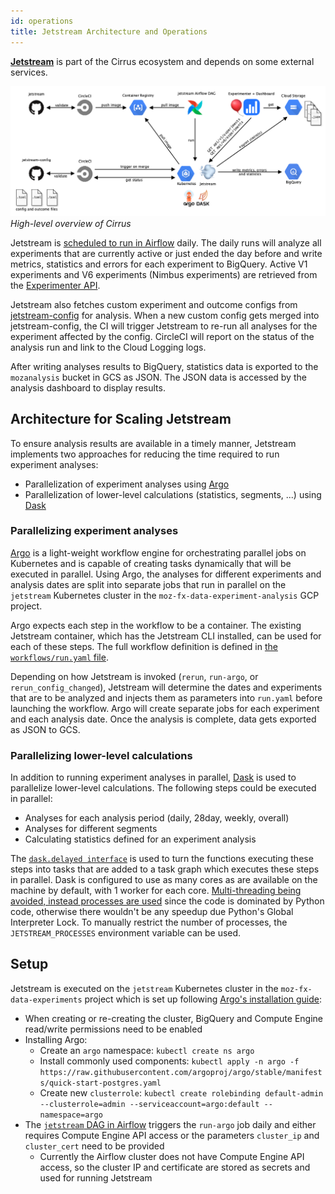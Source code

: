```yaml
---
id: operations
title: Jetstream Architecture and Operations
---
```


**[Jetstream]** is part of the Cirrus ecosystem and depends on some external services.

![Cirrus overview](/img/jetstream/cirrus.png)
*High-level overview of Cirrus*

Jetstream is [scheduled to run in Airflow](https://github.com/mozilla/telemetry-airflow/blob/e5de501d8063cc366e9bb546135f3866136cb47d/dags/jetstream.py#L22) daily. The daily runs will analyze all experiments that are currently active or just ended the day before and write metrics, statistics and errors for each experiment to BigQuery. Active V1 experiments and V6 experiments (Nimbus experiments) are retrieved from the [Experimenter API](https://experimenter.services.mozilla.com/api/v1/experiments/).

Jetstream also fetches custom experiment and outcome configs from [jetstream-config](https://github.com/mozilla/jetstream-config) for analysis. When a new custom config gets merged into jetstream-config, the CI will trigger Jetstream to re-run all analyses for the experiment affected by the config. CircleCI will report on the status of the analysis run and link to the Cloud Logging logs.

After writing analyses results to BigQuery, statistics data is exported to the `mozanalysis` bucket in GCS as JSON. The JSON data is accessed by the analysis dashboard to display results.

## Architecture for Scaling Jetstream

To ensure analysis results are available in a timely manner, Jetstream implements two approaches for reducing the time required to run experiment analyses:
* Parallelization of experiment analyses using [Argo](https://argoproj.github.io/)
* Parallelization of lower-level calculations (statistics, segments, ...) using [Dask](https://dask.org/)

### Parallelizing experiment analyses

[Argo](https://argoproj.github.io/) is a light-weight workflow engine for orchestrating parallel jobs on Kubernetes and is capable of creating tasks dynamically that will be executed in parallel. Using Argo, the analyses for different experiments and analysis dates are split into separate jobs that run in parallel on the `jetstream` Kubernetes cluster in the `moz-fx-data-experiment-analysis` GCP project.

Argo expects each step in the workflow to be a container. The existing Jetstream container, which has the Jetstream CLI installed, can be used for each of these steps.
The full workflow definition is defined in [the `workflows/run.yaml` file](https://github.com/mozilla/jetstream/blob/main/jetstream/workflows/run.yaml).

Depending on how Jetstream is invoked (`rerun`, `run-argo`, or `rerun_config_changed`), Jetstream will determine the dates and experiments that are to be analyzed and injects them as parameters into `run.yaml` before launching the workflow. Argo will create separate jobs for each experiment and each analysis date. Once the analysis is complete, data gets exported as JSON to GCS.

### Parallelizing lower-level calculations

In addition to running experiment analyses in parallel, [Dask](https://dask.org/) is used to parallelize lower-level calculations. The following steps could be executed in parallel:
* Analyses for each analysis period (daily, 28day, weekly, overall)
* Analyses for different segments
* Calculating statistics defined for an experiment analysis

The [`dask.delayed interface`](https://docs.dask.org/en/latest/delayed.html) is used to turn the functions executing these steps into tasks that are added to a task graph which executes these steps in parallel. Dask is configured to use as many cores as are available on the machine by default, with 1 worker for each core. [Multi-threading being avoided, instead processes are used](https://docs.dask.org/en/latest/scheduling.html#local-threads) since the code is dominated by Python code, otherwise there wouldn't be any speedup due Python's Global Interpreter Lock. To manually restrict the number of processes, the `JETSTREAM_PROCESSES` environment variable can be used.

## Setup

Jetstream is executed on the `jetstream` Kubernetes cluster in the `moz-fx-data-experiments` project which is set up following [Argo's installation guide](https://github.com/argoproj/argo/blob/master/docs/quick-start.md):
* When creating or re-creating the cluster, BigQuery and Compute Engine read/write permissions need to be enabled
* Installing Argo:
	* Create an `argo` namespace: `kubectl create ns argo`
	* Install commonly used components: `kubectl apply -n argo -f https://raw.githubusercontent.com/argoproj/argo/stable/manifests/quick-start-postgres.yaml`
	* Create new `clusterrole`: `kubectl create rolebinding default-admin --clusterrole=admin --serviceaccount=argo:default --namespace=argo`
* The [`jetstream` DAG in Airflow](https://github.com/mozilla/telemetry-airflow/blob/master/dags/jetstream.py) triggers the `run-argo` job daily and either requires Compute Engine API access or the parameters `cluster_ip` and `cluster_cert` need to be provided
	* Currently the Airflow cluster does not have Compute Engine API access, so the cluster IP and certificate are stored as secrets and used for running Jetstream


[jetstream]: https://github.com/mozilla/jetstream
[jetstream error dashboard]: https://sql.telemetry.mozilla.org/dashboard/jetstream-errors?p_experiment=%25
